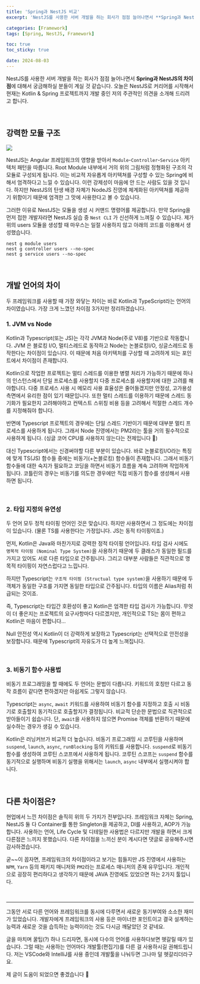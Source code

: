 ```yaml
---
title: 'Spring과 NestJS 비교'
excerpt: 'NestJS를 사용한 서버 개발을 하는 회사가 점점 늘어나면서 **Spring과 NestJS의 차이점**에 대해서 궁금해하실 분들이 계실 것 같습니다. 오늘은 NestJS로 커리어를 시작해서 현재는 Kotlin & Spring 프로젝트까지 개발 중인 저의 주관적인 의견을 소개해 드리려고 합니다.'

categories: [Framework]
tags: [Spring, NestJS, Framework]

toc: true
toc_sticky: true

date: 2024-08-03
---
```


NestJS를 사용한 서버 개발을 하는 회사가 점점 늘어나면서 **Spring과 NestJS의 차이점**에 대해서 궁금해하실 분들이 계실 것 같습니다. 오늘은 NestJS로 커리어를 시작해서 현재는 Kotlin & Spring 프로젝트까지 개발 중인 저의 주관적인 의견을 소개해 드리려고 합니다.

<br>

## 강력한 모듈 구조

![](https://velog.velcdn.com/images/gnlee95/post/47be26c8-1136-4fb5-a1a4-4c6c8144521f/image.png)

NestJS는 Angular 프레임워크의 영향을 받아서 `Module`-`Controller`-`Service` 아키텍처 패턴을 따릅니다. Root Module 내부에서 거의 위의 그림처럼 정형화된 구조의 각 모듈로 구성되게 됩니다. 이는 비교적 자유롭게 아키텍쳐를 구성할 수 있는 Spring에 비해서 엄격하다고 느낄 수 있습니다. 이런 강제성이 마음에 안 드는 사람도 있을 것 입니다. 하지만 NestJS의 탄생 배경 자체가 NodeJS 진영에 체계화된 아키텍쳐를 제공하기 위함이기 때문에 엄격한 그 맛에 사용한다고 볼 수 있습니다.

그러한 이유로 NestJS는 모듈을 생성 시 커맨드 명령어를 제공합니다. 만약 Spring을 먼저 접한 개발자라면 NestJS 실습 중 `Nest CLI` 가 신선하게 느껴질 수 있습니다. 제가 위의 users 모듈을 생성할 때 마우스는 일절 사용하지 않고 아래의 코드를 이용해서 생성했습니다.

```
nest g module users
nest g controller users --no-spec
nest g service users --no-spec
```

<br>

## 개발 언어의 차이

두 프레임워크를 사용할 때 가장 와닿는 차이는 바로 Kotlin과 TypeScript라는 언어의 차이였습니다. 가장 크게 느꼈던 차이점 3가지만 정리하겠습니다.

### 1. JVM vs Node

Kotlin과 Typescript(또는 JS)는 각각 JVM과 Node(주로 V8)를 기반으로 작동합니다.
JVM 은 블로킹 I/O, 멀티스레드로 동작하고 Node는 논블로킹I/O, 싱글스레드로 동작한다는 차이점이 있습니다. 이 때문에 처음 아키텍처를 구상할 때 고려하게 되는 포인트에서 차이점이 존재합니다.

Kotlin으로 작업한 프로젝트는 멀티 스레드를 이용한 병렬 처리가 가능하기 때문에 하나의 인스턴스에서 단일 프로세스를 사용할지 다중 프로세스를 사용할지에 대한 고려를 해야합니다. 다중 프로세스 사용 시 메모리 사용 효율성은 줄어들겠지만 안정성, 고가용성 측면에서 유리한 점이 있기 때문입니다. 또한 멀티 스레드를 이용하기 때문에 스레드 동기화가 필요한지 고려해야하고 컨텍스트 스위칭 비용 등을 고려해서 적절한 스레드 개수를 지정해줘야 합니다.

반면에 Typescript 프로젝트의 경우에는 단일 스레드 기반이기 때문에 대부분 멀티 프로세스를 사용하게 됩니다. 그래서 Node 진영에서는 PM2라는 툴을 거의 필수적으로 사용하게 됩니다. (싱글 코어 CPU를 사용하지 않는다는 전제입니다 🙂)

대신 Typescript에서는 신경써야할 다른 부분이 있습니다. 바로 논블로킹I/O라는 특징에 맞게 TS(JS) 함수들 중에는 비동기(+논블로킹) 함수들이 존재합니다. 그래서 비동기 함수들에 대한 숙지가 필요하고 코딩을 하면서 비동기 흐름을 계속 고려하며 작업하게 됩니다. 코틀린의 경우는 비동기를 의도한 경우에만 직접 비동기 함수를 생성해서 사용하면 됩니다.

<br>

### 2. 타입 지정의 유연성

두 언어 모두 정적 타이핑 언어인 것은 맞습니다. 하지만 사용하면서 그 정도에는 차이점이 있습니다.
(물론 TS를 사용한다는 가정입니다. JS는 동적 타이핑이죠.)

먼저, Kotlin은 Java와 마찬가지로 강력한 정적 타이핑 언어입니다. 타입 검사 시에도 `명목적 타이핑 (Nominal Type System)`을 사용하기 때문에 두 클래스가 동일한 필드를 가지고 있어도 서로 다른 타입으로 간주됩니다. 그리고 대부분 사람들은 직관적으로 명목적 타이핑이 자연스럽다고 느낍니다.

하지만 Typescript는 `구조적 타이핑 (Structual type system)`을 사용하기 때문에 두 객체가 동일한 구조를 가지면 동일한 타입으로 간주됩니다. 타입의 이름은 Alias처럼 취급되는 것이죠.

즉, Typescript는 타입간 호환성이 좋고 Kotlin은 엄격한 타입 검사가 가능합니다. 무엇이 더 좋은지는 프로젝트의 요구사항마다 다르겠지만, 개인적으로 TS는 몸이 편하고 Kotlin은 마음이 편합니다...

Null 안전성 역시 Kotlin이 더 강력하게 보장하고 Typescript는 선택적으로 안전성을 보장합니다. 때문에 Typescript의 자유도가 더 높게 느껴집니다.

<br>

### 3. 비동기 함수 사용법

비동기 프로그래밍을 할 때에도 두 언어는 문법이 다릅니다. 키워드의 호칭만 다르고 동작 흐름이 같다면 편하겠지만 아쉽게도 그렇지 않습니다.

Typescript는 `async`, `await` 키워드를 사용하여 비동기 함수를 지정하고 호출 시 비동기로 호출할지 동기적으로 호출할지가 결정됩니다. 비교적 단순한 문법으로 직관적으로 받아들이기 쉽습니다. 단, `await`을 사용하지 않으면 Promise 객체를 반환하기 때문에 실수하는 경우가 생길 수 있습니다.

Kotlin은 러닝커브가 비교적 더 높습니다. 비동기 프로그래밍 시 코루틴을 사용하며 `suspend`, `launch`, `async`, `runBlocking` 등의 키워드를 사용합니다. `suspend`로 비동기 함수를 생성하여 코루틴 스코프에서 사용하게 됩니다. 코루틴 스코프는 `suspend` 함수를 동기적으로 실행하며 비동기 실행을 위해서는 `launch`, `async` 내부에서 실행시켜야 합니다.

<br>

## 다른 차이점은?

현업에서 느낀 차이점은 솔직히 위의 두 가지가 전부입니다. 프레임워크 자체는 Spring, NestJS 둘 다 Container를 통한 Singleton을 제공하고, DI를 사용하고, AOP가 가능합니다. 사용하는 언어, Life Cycle 및 디테일한 사용법은 다르지만 개발을 하면서 크게 다른점은 느끼지 못했습니다. 다른 차이점을 느끼신 분이 계시다면 댓글로 공유해주시면 감사하겠습니다.

굳~~이 꼽자면, 프레임워크의 차이점이라고 보기는 힘들지만 JS 진영에서 사용하는 `NPM`, `Yarn` 등의 패키지 매니저와 `PM2`라는 프로세스 매니저의 존재 유무입니다. 개인적으로 굉장히 편리하다고 생각하기 때문에 JAVA 진영에도 있었으면 하는 2가지 툴입니다.

<br>

---

그동안 서로 다른 언어와 프레임워크를 동시에 다루면서 새로운 동기부여와 소소한 재미가 있었습니다. 개발자에게 프레임워크의 사용 등은 마이너한 포인트이고 결국 설계하는 능력과 새로운 것을 습득하는 능력이라는 것도 다시금 깨달았던 것 같네요.

글을 마치며 꿀팁(?) 하나 드리자면, 동시에 다수의 언어를 사용하다보면 헷갈릴 때가 있습니다. 그럴 때는 사용하는 언어마다 개발툴(편집기)를 다른 걸 사용하시길 권해드립니다. 저는 VSCode와 IntelliJ를 사용 중인데 개발툴을 나눠두면 그나마 덜 헷갈리더라구요.

제 글이 도움이 되었으면 좋겠습니다 🙂
